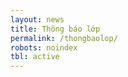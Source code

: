 ```yaml
---
layout: news
title: Thông báo lớp
permalink: /thongbaolop/
robots: noindex
tbl: active
---
```



<style>
.navbar-brand{
font-size: 2rem;
}
</style>